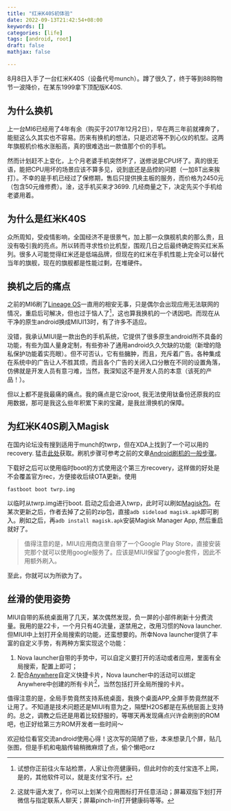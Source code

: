 ```yaml
---
title: "红米K40S初体验"
date: 2022-09-13T21:42:54+08:00
keywords: []
categories: [life]
tags: [android, root]
draft: false
mathjax: false

---
```


8月8日入手了一台红米K40S（设备代号munch）。蹲了很久了，终于等到88购物节一波降价，在某东1999拿下顶配版K40S.

## 为什么换机

上一台MI6已经用了4年有余（购买于2017年12月2日），早在两三年前就裸奔了，能挺这么久其实也不容易。历来有换机的想法，只是迟迟等不到心仪的机型。这两年旗舰机价格水涨船高，真的很难选出一款值那个价的手机。

<!--more-->

然而计划赶不上变化，上个月老婆手机突然坏了，送修说是CPU坏了。真的很无语，能把CPU用坏的场景应该不算多见，说到底还是品控的问题（一加8T出来挨打）。不幸的是手机已经过了保修期，售后只提供换主板的服务，而价格为2450元（包含50元维修费）。淦，这手机买来才3699. 几经商量之下，决定先买个手机给老婆用着。

## 为什么是红米K40S

众所周知，受疫情影响，全国经济不是很景气，加上那一众旗舰机卖的那么贵，且没有吸引我的亮点。所以转而寻求性价比机型，围观几日之后最终确定购买红米系列。很多人可能觉得红米还是低端品牌，但现在的红米在手机性能上完全可以替代当年的旗舰，现在的旗舰都是性能过剩，在堆硬件。

## 换机之后的痛点

之前的MI6刷了[Lineage OS][1]一直用的相安无事，只是偶尔会出现应用无法联网的情况，重启后可解决，但也过于恼人了[^a]，这也算我换机的一个诱因吧。而现在从干净的原生android换成MIUI13时，有了许多不适应。

没错，我承认MIUI是一款出色的手机系统，它提供了很多原生android所不具备的功能，有些为国人量身定制，有些弥补了通用android久久欠缺的功能（新增的隐私保护功能着实亮眼）。但不可否认，它有些臃肿，而且，充斥着广告。各种集成在系统中的广告让人不胜其烦，而且各个广告的关闭入口分散在不同的设置角落，仿佛就是开发人员有意刁难，当然，我深知这不是开发人员的本意（该死的产品！）。

但以上都不是我最痛的痛点。我的痛点是它没root, 我无法使用钛备份还原我的应用数据，那可是我这么些年积累下来的宝藏，是我丝滑换机的保障。

## 为红米K40S刷入Magisk

在国内论坛没有搜到适用于munch的twrp，但在XDA上找到了一个可以用的recovery. 猛击[此处][2]获取。刷机步骤可参考之前的文章[Android刷机的一般步骤](../android刷机的一般步骤)。

下载好之后可以使用临时boot的方式使用这个第三方recovery，这样做的好处是不会覆盖官方rec，方便接收后续OTA更新。使用
```
fastboot boot twrp.img
```
以临时从twrp.img进行boot. 启动之后会进入twrp，此时可以刷如[Magisk包][4]。在某次更新之后，作者去掉了之前的zip包，直接`adb sideload magisk.apk`即可刷入。刷如之后，再`adb install magisk.apk`安装Magisk Manager App, 然后重启就好了。

> 值得注意的是，MIUI应用商店里自带了一个Google Play Store，直接安装完那个就可以使用google服务了。应该是MIUI保留了google套件，因此不用额外刷入。

至此，你就可以为所欲为了。

## 丝滑的使用姿势

MIUI自带的系统桌面用了几天，某次偶然发现，负一屏的小部件刷新十分费流量。我用的是22卡，一个月只有4G流量，遂禁用之，改用习惯的Nova launcher. 但MIUI中上划打开全局搜索的功能，还蛮想要的。所幸Nova launcher提供了丰富的自定义手势，有两种方案实现这个功能：

1. Nova launcher自带的手势中，可以自定义要打开的活动或者应用，里面有全局搜索，配置上即可；
2. 配合[Anywhere][3]自定义快捷卡片，Nova launcher中的活动可以绑定Anywhere中创建的所有卡片[^b]，当然包括打开全局所搜的卡片。

值得注意的是，全局手势竟然支持系统桌面，我换个桌面APP,全屏手势竟然就不让用了。不知道是技术问题还是MIUI有意为之，隔壁H2OS都是在系统层面上支持的。总之，调教之后还是用着比较舒服的，等哪天再发现痛点兴许会刷别的ROM吧，也正好给第三方ROM开发者一些时间～

欢迎给位看官交流android使用心得！这次写的简陋了些，本来想录几个屏，贴几张图，但是手机和电脑传输稍微麻烦了点，偷个懒吧orz

[^a]: 试想你正前往火车站检票，人家让你亮健康码，但此时你的支付宝连不上网，是的，其他软件可以，就是支付宝不行。
[^b]: 这就牛逼大发了，你可以上划某个应用图标打开任意活动；屏幕双指下划打开微信与指定联系人聊天；屏幕pinch-in打开健康码等等。

[1]: https://download.lineageos.org/sagit
[2]: https://dl.akr-developers.com/?dir=skkk/TWRP/A12/v3.9_A12 
[3]: https://zhuanlan.zhihu.com/p/347745536
[4]: https://github.com/topjohnwu/Magisk/releases
